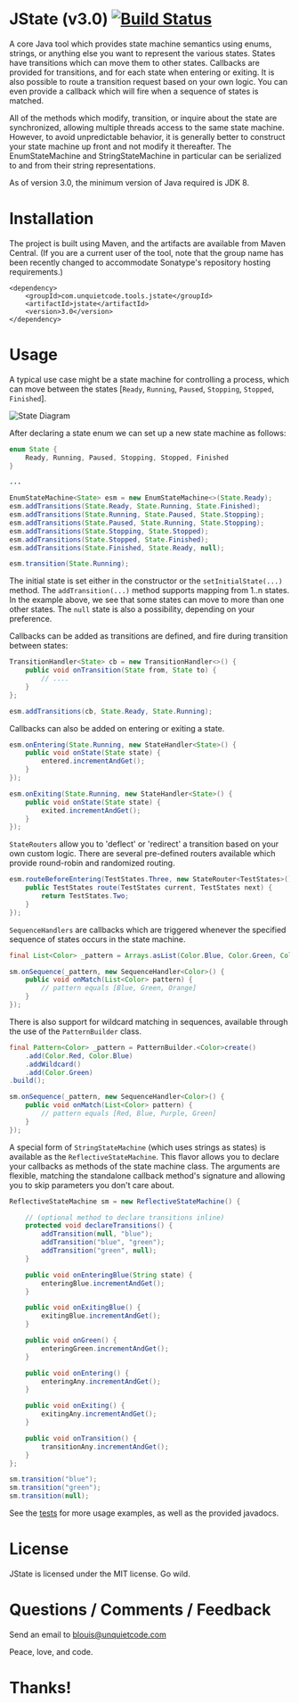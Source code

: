 # JState (v3.0) [![Build Status](https://travis-ci.org/UnquietCode/JState.png?branch=master)](https://travis-ci.org/UnquietCode/JState)
A core Java tool which provides state machine semantics using enums, strings, or anything else you
want to represent the various states. States have transitions which can move them to other states.
Callbacks are provided for transitions, and for each state when entering or exiting. It is also
possible to route a transition request based on your own logic. You can even provide a callback
which will fire when a sequence of states is matched.

All of the methods which modify, transition, or inquire about the state are synchronized, allowing
multiple threads access to the same state machine. However, to avoid unpredictable behavior, it is
generally better to construct your state machine up front and not modify it thereafter. The
EnumStateMachine and StringStateMachine in particular can be serialized to and from their string
representations.

As of version 3.0, the minimum version of Java required is JDK 8.

# Installation
The project is built using Maven, and the artifacts are available from Maven Central. (If you
are a current user of the tool, note that the group name has been recently changed to
accommodate Sonatype's repository hosting requirements.)
```
<dependency>
    <groupId>com.unquietcode.tools.jstate</groupId>
    <artifactId>jstate</artifactId>
    <version>3.0</version>
</dependency>
```

# Usage
A typical use case might be a state machine for controlling a process, which can move between the
states [`Ready`, `Running`, `Paused`, `Stopping`, `Stopped`, `Finished`].

![State Diagram](./example-diagram.png)

After declaring a state enum we can set up a new state machine as follows:

```java
enum State {
    Ready, Running, Paused, Stopping, Stopped, Finished
}

...

EnumStateMachine<State> esm = new EnumStateMachine<>(State.Ready);
esm.addTransitions(State.Ready, State.Running, State.Finished);
esm.addTransitions(State.Running, State.Paused, State.Stopping);
esm.addTransitions(State.Paused, State.Running, State.Stopping);
esm.addTransitions(State.Stopping, State.Stopped);
esm.addTransitions(State.Stopped, State.Finished);
esm.addTransitions(State.Finished, State.Ready, null);

esm.transition(State.Running);
```

The initial state is set either in the constructor or the `setInitialState(...)` method. The `addTransition(...)`
method supports mapping from 1..n states. In the example above, we see that some states can move to more than
one other states. The `null` state is also a possibility, depending on your preference.

Callbacks can be added as transitions are defined, and fire during transition between states:
```java
TransitionHandler<State> cb = new TransitionHandler<>() {
    public void onTransition(State from, State to) {
        // ....
    }
};

esm.addTransitions(cb, State.Ready, State.Running);
```

Callbacks can also be added on entering or exiting a state.
```java
esm.onEntering(State.Running, new StateHandler<State>() {
	public void onState(State state) {
		entered.incrementAndGet();
	}
});

esm.onExiting(State.Running, new StateHandler<State>() {
	public void onState(State state) {
		exited.incrementAndGet();
	}
});
```

`StateRouters` allow you to 'deflect' or 'redirect' a transition based on your own custom logic.
There are several pre-defined routers available which provide round-robin and randomized routing.
```java
esm.routeBeforeEntering(TestStates.Three, new StateRouter<TestStates>() {
	public TestStates route(TestStates current, TestStates next) {
		return TestStates.Two;
	}
});
```

`SequenceHandlers` are callbacks which are triggered whenever the specified sequence of states
occurs in the state machine.
```java
final List<Color> _pattern = Arrays.asList(Color.Blue, Color.Green, Color.Orange);

sm.onSequence(_pattern, new SequenceHandler<Color>() {
	public void onMatch(List<Color> pattern) {
		// pattern equals [Blue, Green, Orange]
	}
});
```

There is also support for wildcard matching in sequences, available through the use
of the `PatternBuilder` class.
```java
final Pattern<Color> _pattern = PatternBuilder.<Color>create()
	.add(Color.Red, Color.Blue)
	.addWildcard()
	.add(Color.Green)
.build();

sm.onSequence(_pattern, new SequenceHandler<Color>() {
	public void onMatch(List<Color> pattern) {
		// pattern equals [Red, Blue, Purple, Green]
	}
});
```

A special form of `StringStateMachine` (which uses strings as states) is available as the `ReflectiveStateMachine`.
This flavor allows you to declare your callbacks as methods of the state machine class. The arguments are flexible, matching the standalone callback
method's signature and allowing you to skip parameters you don't care about.
```java
ReflectiveStateMachine sm = new ReflectiveStateMachine() {

	// (optional method to declare transitions inline)
	protected void declareTransitions() {
		addTransition(null, "blue");
		addTransition("blue", "green");
		addTransition("green", null);
	}

	public void onEnteringBlue(String state) {
		enteringBlue.incrementAndGet();
	}

	public void onExitingBlue() {
		exitingBlue.incrementAndGet();
	}

	public void onGreen() {
		enteringGreen.incrementAndGet();
	}

	public void onEntering() {
		enteringAny.incrementAndGet();
	}

	public void onExiting() {
		exitingAny.incrementAndGet();
	}

	public void onTransition() {
		transitionAny.incrementAndGet();
	}
};

sm.transition("blue");
sm.transition("green");
sm.transition(null);
```


See the [tests](src/test/java/unquietcode/tools/esm)
for more usage examples, as well as the provided javadocs.

# License
JState is licensed under the MIT license. Go wild.

# Questions / Comments / Feedback
Send an email to blouis@unquietcode.com
  
Peace, love, and code.

# Thanks!

